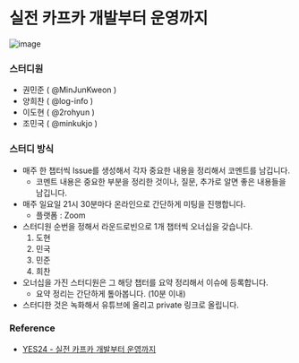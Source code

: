 # 실전 카프카 개발부터 운영까지

![image](https://user-images.githubusercontent.com/29394651/188308081-1bc6e79b-a128-4dbc-b23f-09ae02a17046.png)

### 스터디원

- 권민준 ( @MinJunKweon )
- 양희찬 ( @log-info )
- 이도현 ( @2rohyun )
- 조민국 ( @minkukjo )

### 스터디 방식

- 매주 한 챕터씩 Issue를 생성해서 각자 중요한 내용을 정리해서 코멘트를 남깁니다.
  - 코멘트 내용은 중요한 부분을 정리한 것이나, 질문, 추가로 알면 좋은 내용들을 남깁니다.
- 매주 일요일 21시 30분마다 온라인으로 간단하게 미팅을 진행합니다.
  - 플랫폼 : Zoom
- 스터디원 순번을 정해서 라운드로빈으로 1개 챕터씩 오너십을 갖습니다.
  1. 도현
  2. 민국
  3. 민준
  4. 희찬
- 오너십을 가진 스터디원은 그 해당 챕터를 요약 정리해서 이슈에 등록합니다.
  - 요약 정리는 간단하게 톺아봅니다. (10분 이내)
- 스터디한 것은 녹화해서 유튜브에 올리고 private 링크로 올립니다.

### Reference

- [YES24 - 실전 카프카 개발부터 운영까지](http://www.yes24.com/Product/Goods/104410708)
